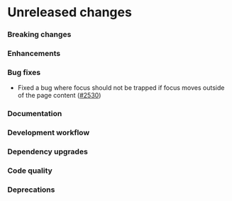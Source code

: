 # Unreleased changes

### Breaking changes

### Enhancements

### Bug fixes

- Fixed a bug where focus should not be trapped if focus moves outside of the page content ([#2530](https://github.com/Shopify/polaris-react/pull/2530))

### Documentation

### Development workflow

### Dependency upgrades

### Code quality

### Deprecations
